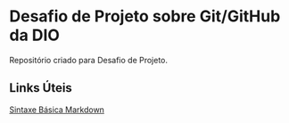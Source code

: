 # Desafio de Projeto sobre Git/GitHub da DIO
 Repositório criado para Desafio de Projeto.

## Links Úteis
[Sintaxe Básica Markdown](https://www.markdownguide.org/basic-syntax/)
